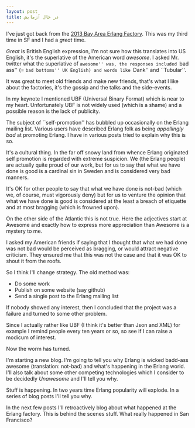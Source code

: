 ```yaml
---
layout: post
title: در حال آزمایش
---
```


I've just got back from the <a
href="http://www.erlang-factory.com/conference/SFBay2013">2013 Bay
Area Erlang Factory</a>. This was my third time in SF and I had
a <i>great</i> time.

<i>Great</i> is British English expression, I'm not sure how this translates into US
English, it's the superlative of the American word <i>awesome</i>. I asked
Mr. twitter what the superlative of ``awesome'' was, the responses included
``bad ass'' (= ``bad bottoms'' UK English) and words like ``Dank'' and ``Tubular''.

It was great to meet old friends and make new friends, that's what I
like about the factories, it's the gossip and the talks and the side-events.

In my keynote I mentioned UBF (Universal Binary Format) which is near
to my heart. Unfortunately UBF is not widely used (which is a shame)
and a possible reason is the lack of publicity.

The subject of ``self-promotion'' has bubbled up occasionally on the
Erlang mailing list. Various users have described  Erlang folk as being
<i>appallingly bad</i> at promoting Erlang.  I have in various posts tried to
explain why this is so.

It's a cultural thing. In the far off snowy land from whence Erlang
originated self promotion is regarded with extreme suspicion. We (the
Erlang people) are actually quite proud of our work, but for us to say
that what we have done is good is a cardinal sin in Sweden and is
considered very bad manners.

It's OK for other people to say that what we have done is not-bad
(which we, of course, must vigorously deny) but for us to venture
the opinion that what we have done is good is considered at the
least a breach of etiquette and at most bragging (which is frowned
upon).

On the other side of the Atlantic this is not true. Here the
adjectives start at Awesome and exactly how to express more
appreciation than Awesome is a mystery to me.

I asked my American friends if saying that I thought that what we had
done was not bad would be perceived as bragging, or would attract
negative criticism. They ensured me that this was not the case and
that it was OK to shout it from the roofs.

So I think I'll change strategy. The old method was:

* Do some work
* Publish on some website (say github)
* Send a single post to the Erlang mailing list

If nobody showed any interest, then I concluded that the project was a
failure and turned to some other problem.

Since I actually rather like UBF (I think it's better than Json and
XML) for example I remind people every ten years or so, so see if I
can raise a modicum of interest.

Now the worm has turned.

I'm starting a new blog. I'm going to tell you why Erlang is wicked
badd-ass awesome (translation: not-bad) and what's happening in the
Erlang world. I'll also talk about some other competing technologies
which I consider to be decidedly <i>Unawesome</i> and I'll tell you
why.

Stuff is happening. In two years time Erlang popularity will explode.
In a series of blog posts I'll tell you why.

In the next few posts I'll retroactively blog about what happened
at the Erlang factory. This is behind the scenes stuff. What really
happened in San Francisco?






